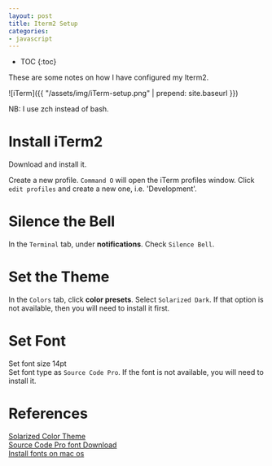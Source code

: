 ```yaml
---
layout: post
title: Iterm2 Setup
categories:
- javascript
---
```


* TOC
{:toc}

These are some notes on how I have configured my Iterm2. 

![iTerm]({{ "/assets/img/iTerm-setup.png" | prepend: site.baseurl }})  

NB: I use zch instead of bash.

# Install iTerm2  
Download and install it.  

Create a new profile.
`Command O` will open the iTerm profiles window. Click `edit profiles` and create a new one, i.e. 'Development'.

# Silence the Bell

In the `Terminal` tab, under **notifications**. Check `Silence Bell`.

# Set the Theme  

In the `Colors` tab, click **color presets**. Select `Solarized Dark`. If that option is not available, then you will need to install it first.

# Set Font

Set font size 14pt  
Set font type as `Source Code Pro`. If the font is not available, you will need to install it.



# References
[Solarized Color Theme](https://github.com/altercation/solarized/tree/master/iterm2-colors-solarized)  
[Source Code Pro font Download](https://github.com/adobe-fonts/source-code-pro/releases/tag/2.010R-ro/1.030R-it)  
[Install fonts on mac os](https://support.apple.com/en-au/HT201749)  
